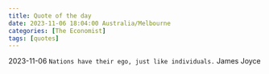 ```yaml
---
title: Quote of the day
date: 2023-11-06 18:04:00 Australia/Melbourne
categories: [The Economist]
tags: [quotes]
---
```


2023-11-06   `Nations have their ego, just like individuals.`   James Joyce 
